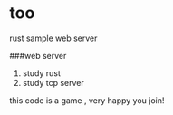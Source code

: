# too
rust sample web server

###web server
1. study rust
2. study tcp server

this code is a game , very happy you join!
